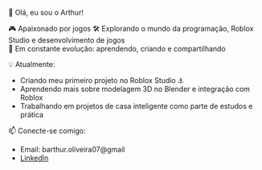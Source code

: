  👋 Olá, eu sou o Arthur!

🎮 Apaixonado por jogos 
🛠️ Explorando o mundo da programação, Roblox Studio e desenvolvimento de jogos  
🚀 Em constante evolução: aprendendo, criando e compartilhando

 💡 Atualmente:
- Criando meu primeiro projeto no Roblox Studio ⚓
- Aprendendo mais sobre modelagem 3D no Blender e integração com Roblox
- Trabalhando em projetos de casa inteligente como parte de estudos e prática

 📫 Conecte-se comigo:
- Email: barthur.oliveira07@gmail
- [LinkedIn](https://www.linkedin.com/in/arthur-batista-oliveira-bb8018358/)  





